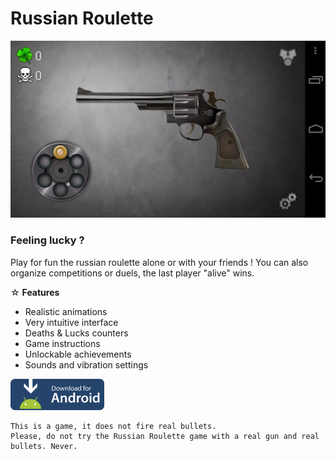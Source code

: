 # Russian Roulette

![Ecran principal](https://github.com/MDBSoftwares/russian-roulette/blob/master/screenshot_main.png)

### Feeling lucky ?

Play for fun the russian roulette alone or with your friends ! You can also organize competitions or duels, the last player "alive" wins. 

☆ **Features**
- Realistic animations
- Very intuitive interface
- Deaths & Lucks counters
- Game instructions
- Unlockable achievements
- Sounds and vibration settings

<a href="https://github.com/MDBSoftwares/russian-roulette/blob/master/russian-roulette.apk"><img src="https://github.com/MDBSoftwares/russian-roulette/blob/master/image_download.png" width="150"></a>

```
This is a game, it does not fire real bullets.
Please, do not try the Russian Roulette game with a real gun and real bullets. Never.
```
